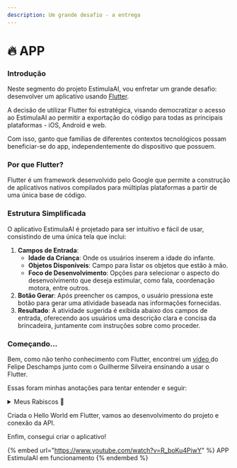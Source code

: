 ```yaml
---
description: Um grande desafio - a entrega
---
```


# 🔥 APP

### Introdução

Neste segmento do projeto EstimulaAI, vou enfretar um grande desafio: desenvolver um aplicativo usando [Flutter](https://flutter.dev/).&#x20;

A decisão de utilizar Flutter foi estratégica, visando democratizar o acesso ao EstimulaAI ao permitir a exportação do código para todas as principais plataformas - iOS, Android e web.

Com isso, ganto que famílias de diferentes contextos tecnológicos possam beneficiar-se do app, independentemente do dispositivo que possuem.

### Por que Flutter?

Flutter é um framework desenvolvido pelo Google que permite a construção de aplicativos nativos compilados para múltiplas plataformas a partir de uma única base de código.&#x20;

### Estrutura Simplificada

O aplicativo EstimulaAI é projetado para ser intuitivo e fácil de usar, consistindo de uma única tela que inclui:

1. **Campos de Entrada**:
   * **Idade da Criança**: Onde os usuários inserem a idade do infante.
   * **Objetos Disponíveis**: Campo para listar os objetos que estão à mão.
   * **Foco de Desenvolvimento**: Opções para selecionar o aspecto do desenvolvimento que deseja estimular, como fala, coordenação motora, entre outros.
2. **Botão Gerar**: Após preencher os campos, o usuário pressiona este botão para gerar uma atividade baseada nas informações fornecidas.
3. **Resultado**: A atividade sugerida é exibida abaixo dos campos de entrada, oferecendo aos usuários uma descrição clara e concisa da brincadeira, juntamente com instruções sobre como proceder.

### Começando...

Bem, como não tenho conhecimento com Flutter, encontrei um [vídeo ](https://www.youtube.com/watch?v=J4BVaXkwmM8)do Felipe Deschamps junto com o Guilherme Silveira ensinando a usar o Flutter.&#x20;

Essas foram minhas anotações para tentar entender e seguir:

<details>

<summary>Meus Rabiscos 📝</summary>

<img src="../.gitbook/assets/324998312-fb9699cd-75ce-44c1-904e-9ff481163474.png" alt="" data-size="original">

</details>

Criada o Hello World em Flutter, vamos ao desenvolvimento do projeto e conexão da API.

Enfim, consegui criar o aplicativo!

{% embed url="https://www.youtube.com/watch?v=R_boKu4PiwY" %}
APP EstimulaAI em funcionamento
{% endembed %}
